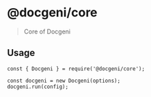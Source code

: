 # @docgeni/core

> Core of Docgeni

## Usage

```
const { Docgeni } = require('@docgeni/core');

const docgeni = new Docgeni(options);
docgeni.run(config);
```
